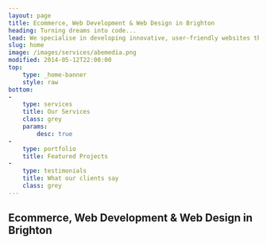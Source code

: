 ```yaml
---
layout: page
title: Ecommerce, Web Development & Web Design in Brighton
heading: Turning dreams into code...
lead: We specialise in developing innovative, user-friendly websites that boast eye catching designs and render beautifully on any device.
slug: home
image: /images/services/abemedia.png
modified: 2014-05-12T22:00:00
top:
    type: _home-banner
    style: raw
bottom: 
-
    type: services
    title: Our Services
    class: grey
    params:
        desc: true
-
    type: portfolio
    title: Featured Projects
-
    type: testimonials
    title: What our clients say
    class: grey
---
```


## Ecommerce, Web Development & Web Design in Brighton